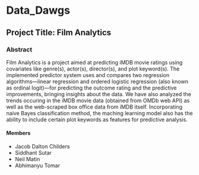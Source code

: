 # Data_Dawgs

## Project Title: Film Analytics

### Abstract
Film Analytics is a project aimed at predicting iMDB movie ratings using covariates like genre(s), actor(s), director(s), and plot keyword(s). The implemented predictor system uses and compares two regression algorithms—linear regression and ordered logistic regression (also known as ordinal logit)—for predicting the outcome rating and the predictive improvements, bringing insights about the data. We have also analyzed the trends occuring in the iMDB movie data (obtained from OMDb web API) as well as the web-scraped box office data from iMDB itself. Incorporating naive Bayes classification method, the maching learning model also has the ability to include certain plot keywords as features for predictive analysis.

#### Members
* Jacob Dalton Childers
* Siddhant Sutar
* Neil Matin
* Abhimanyu Tomar